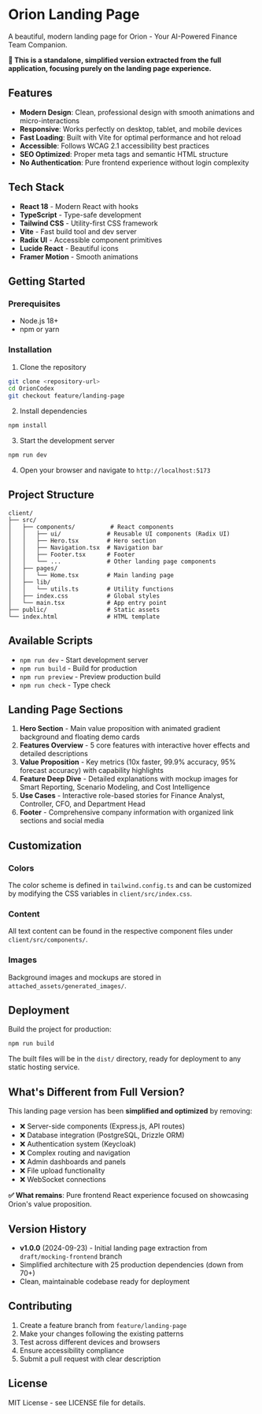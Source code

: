 # Orion Landing Page

A beautiful, modern landing page for Orion - Your AI-Powered Finance Team Companion.

**🎯 This is a standalone, simplified version extracted from the full application, focusing purely on the landing page experience.**

## Features

- **Modern Design**: Clean, professional design with smooth animations and micro-interactions
- **Responsive**: Works perfectly on desktop, tablet, and mobile devices  
- **Fast Loading**: Built with Vite for optimal performance and hot reload
- **Accessible**: Follows WCAG 2.1 accessibility best practices
- **SEO Optimized**: Proper meta tags and semantic HTML structure
- **No Authentication**: Pure frontend experience without login complexity

## Tech Stack

- **React 18** - Modern React with hooks
- **TypeScript** - Type-safe development
- **Tailwind CSS** - Utility-first CSS framework
- **Vite** - Fast build tool and dev server
- **Radix UI** - Accessible component primitives
- **Lucide React** - Beautiful icons
- **Framer Motion** - Smooth animations

## Getting Started

### Prerequisites

- Node.js 18+ 
- npm or yarn

### Installation

1. Clone the repository
```bash
git clone <repository-url>
cd OrionCodex
git checkout feature/landing-page
```

2. Install dependencies
```bash
npm install
```

3. Start the development server
```bash
npm run dev
```

4. Open your browser and navigate to `http://localhost:5173`

## Project Structure

```
client/
├── src/
│   ├── components/          # React components
│   │   ├── ui/             # Reusable UI components (Radix UI)
│   │   ├── Hero.tsx        # Hero section
│   │   ├── Navigation.tsx  # Navigation bar
│   │   ├── Footer.tsx      # Footer
│   │   └── ...             # Other landing page components
│   ├── pages/
│   │   └── Home.tsx        # Main landing page
│   ├── lib/
│   │   └── utils.ts        # Utility functions
│   ├── index.css           # Global styles
│   └── main.tsx            # App entry point
├── public/                 # Static assets
└── index.html              # HTML template
```

## Available Scripts

- `npm run dev` - Start development server
- `npm run build` - Build for production
- `npm run preview` - Preview production build
- `npm run check` - Type check

## Landing Page Sections

1. **Hero Section** - Main value proposition with animated gradient background and floating demo cards
2. **Features Overview** - 5 core features with interactive hover effects and detailed descriptions  
3. **Value Proposition** - Key metrics (10x faster, 99.9% accuracy, 95% forecast accuracy) with capability highlights
4. **Feature Deep Dive** - Detailed explanations with mockup images for Smart Reporting, Scenario Modeling, and Cost Intelligence
5. **Use Cases** - Interactive role-based stories for Finance Analyst, Controller, CFO, and Department Head
6. **Footer** - Comprehensive company information with organized link sections and social media

## Customization

### Colors
The color scheme is defined in `tailwind.config.ts` and can be customized by modifying the CSS variables in `client/src/index.css`.

### Content
All text content can be found in the respective component files under `client/src/components/`.

### Images
Background images and mockups are stored in `attached_assets/generated_images/`.

## Deployment

Build the project for production:

```bash
npm run build
```

The built files will be in the `dist/` directory, ready for deployment to any static hosting service.

## What's Different from Full Version?

This landing page version has been **simplified and optimized** by removing:

- ❌ Server-side components (Express.js, API routes)
- ❌ Database integration (PostgreSQL, Drizzle ORM) 
- ❌ Authentication system (Keycloak)
- ❌ Complex routing and navigation
- ❌ Admin dashboards and panels
- ❌ File upload functionality
- ❌ WebSocket connections

**✅ What remains**: Pure frontend React experience focused on showcasing Orion's value proposition.

## Version History

- **v1.0.0** (2024-09-23) - Initial landing page extraction from `draft/mocking-frontend` branch
- Simplified architecture with 25 production dependencies (down from 70+)
- Clean, maintainable codebase ready for deployment

## Contributing

1. Create a feature branch from `feature/landing-page`
2. Make your changes following the existing patterns
3. Test across different devices and browsers
4. Ensure accessibility compliance
5. Submit a pull request with clear description

## License

MIT License - see LICENSE file for details.